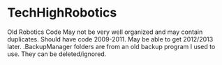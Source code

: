 # TechHighRobotics
Old Robotics Code
May not be very well organized and may contain duplicates. Should have code 2009-2011. May be able to get 2012/2013 later.
.BackupManager folders are from an old backup program I used to use. They can be deleted/ignored.
